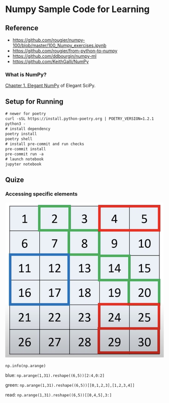 # Numpy Sample Code for Learning

## Reference

- <https://github.com/rougier/numpy-100/blob/master/100_Numpy_exercises.ipynb>
- <https://github.com/rougier/from-python-to-numpy>
- <https://github.com/ddbourgin/numpy-ml>
- <https://github.com/KeithGalli/NumPy> [](https://www.youtube.com/watch?v=GB9ByFAIAH4)

### What is NumPy?

[Chapter 1. Elegant NumPy](https://www.oreilly.com/library/view/elegant-scipy/9781491922927/ch01.html) of Elegant SciPy.

## Setup for Running

    # newer for poetry
    curl -sSL https://install.python-poetry.org | POETRY_VERSION=1.2.1 python3 -
    # install dependency
    poetry install
    poetry shell
    # install pre-commit and run checks
    pre-commit install
    pre-commit run -a
    # launch notebook
    jupyter notebook

## Quize

### Accessing specific elements

![Access selected data](./images/quize-access1.jpg)

`np.info(np.arange)`

blue: `np.arange(1,31).reshape((6,5))[2:4,0:2]`

green: `np.arange(1,31).reshape((6,5))[[0,1,2,3],[1,2,3,4]]`

read: `np.arange(1,31).reshape((6,5))[[0,4,5],3:]`
